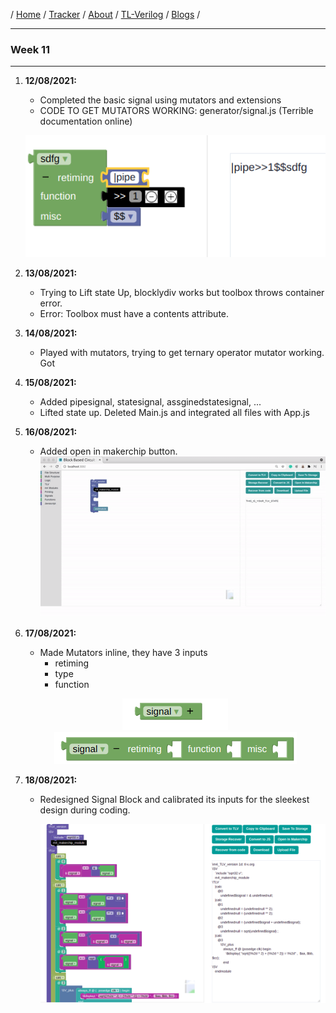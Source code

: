 / [Home](/index) / [Tracker](/gsoc-2021) / [About](pages/gsoc/about) / [TL-Verilog](pages/gsoc/TLV) / [Blogs](pages/blogs/gsoc-final-blog) /

---

### Week 11

---

1. **12/08/2021:** 
   * Completed the basic signal using mutators and extensions
   * CODE TO GET MUTATORS WORKING: generator/signal.js (Terrible documentation online)
   <p align="center">     
     <img src="../../images/tracker/image35.png"> 
   </p>

2. **13/08/2021:**
   * Trying to Lift state Up, blocklydiv works but toolbox throws container error.
   * Error: Toolbox must have a contents attribute.
   
3. **14/08/2021:**
   * 	Played with mutators, trying to get ternary operator mutator working. Got 

4. **15/08/2021:**
   * Added pipesignal, statesignal, assginedstatesignal, ... 
   * Lifted state up. Deleted Main.js and integrated all files with App.js
5. **16/08/2021:**
   * Added open in makerchip button. 
    ![open in makerchip](../../images/tracker/openInMakerchip.gif)
6. **17/08/2021:**
   * Made Mutators inline, they have 3 inputs
     * retiming
     * type
     * function
   <p align="center">     
     <img src="../../images/tracker/image82.png"> 
     <img src="../../images/tracker/image83.png"> 
   </p>
7. **18/08/2021:**
   * Redesigned Signal Block and calibrated its inputs for the sleekest design during coding. 
      <p align="center">     
     <img src="../../images/tracker/image84.png"> 
   </p>
